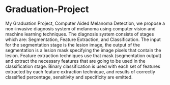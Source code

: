 # Graduation-Project
My Graduation Project, Computer Aided Melanoma Detection, we propose a non-invasive diagnosis system of melanoma using computer vision and machine learning techniques. 
The diagnosis system consists of stages which are: Segmentation, Feature Extraction, and Classification. The input for the segmentation stage is the lesion image, the output of the segmentation is a lesion mask specifying the image pixels that contain the lesion. 
Feature extraction techniques use that mask (segmentation output) and extract the necessary features that are going to be used in the classification stage. Binary classification is used with each set of features extracted by each feature extraction technique, and results of correctly classified percentage, sensitivity and specificity are emitted.
